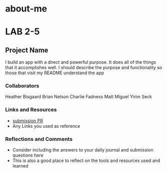 # about-me

# LAB 2-5

## Project Name

I build an app with a direct and powerful purpose. It does all of the things that it accomplishes well. I should describe the purpose and functionality so those that visit my README understand the app

### Collaborators

Heather Bisgaard
Brian Nelson
Charlie Fadness
Matt Miguel
Yirim Seck

### Links and Resources

* [submission PR](http://xyz.com)
* Any Links you used as reference

### Reflections and Comments

* Consider including the answers to your daily journal and submission questions here
* This is also a good place to reflect on the tools and resources used and learned
